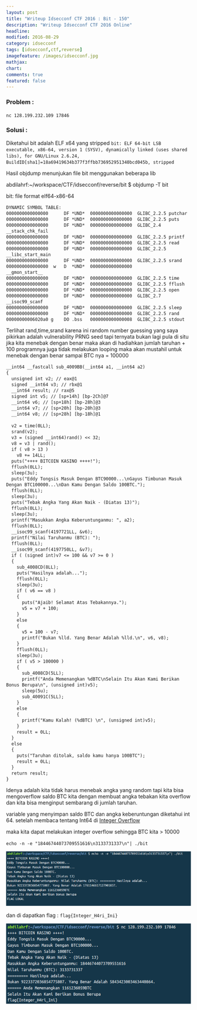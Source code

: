 ```yaml
---
layout: post
title: "Writeup Idsecconf CTF 2016 : Bit - 150"
description: "Writeup Idsecconf CTF 2016 Online"
headline: 
modified: 2016-08-29
category: idsecconf
tags: [idsecconf,ctf,reverse]
imagefeature: /images/idsecconf.jpg
mathjax: 
chart: 
comments: true
featured: false
---
```


### Problem :

`nc 128.199.232.109 17846`

### Solusi :

Diketahui bit adalah ELF x64 yang stripped
`bit: ELF 64-bit LSB  executable, x86-64, version 1 (SYSV), dynamically linked (uses shared libs), for GNU/Linux 2.6.24, BuildID[sha1]=18a69419634b377f3ffbb736952951340bcd045b, stripped`

Hasil objdump menunjukan file bit menggunakan beberapa lib

abdilahrf:~/workspace/CTF/idsecconf/reverse/bit $ objdump -T bit                                                    

bit:     file format elf64-x86-64
```
DYNAMIC SYMBOL TABLE:
0000000000000000      DF *UND*  0000000000000000  GLIBC_2.2.5 putchar
0000000000000000      DF *UND*  0000000000000000  GLIBC_2.2.5 puts
0000000000000000      DF *UND*  0000000000000000  GLIBC_2.4   __stack_chk_fail
0000000000000000      DF *UND*  0000000000000000  GLIBC_2.2.5 printf
0000000000000000      DF *UND*  0000000000000000  GLIBC_2.2.5 read
0000000000000000      DF *UND*  0000000000000000  GLIBC_2.2.5 __libc_start_main
0000000000000000      DF *UND*  0000000000000000  GLIBC_2.2.5 srand
0000000000000000  w   D  *UND*  0000000000000000              __gmon_start__
0000000000000000      DF *UND*  0000000000000000  GLIBC_2.2.5 time
0000000000000000      DF *UND*  0000000000000000  GLIBC_2.2.5 fflush
0000000000000000      DF *UND*  0000000000000000  GLIBC_2.2.5 open
0000000000000000      DF *UND*  0000000000000000  GLIBC_2.7   __isoc99_scanf
0000000000000000      DF *UND*  0000000000000000  GLIBC_2.2.5 sleep
0000000000000000      DF *UND*  0000000000000000  GLIBC_2.2.5 rand
00000000006020a0 g    DO .bss   0000000000000008  GLIBC_2.2.5 stdout
```

Terlihat rand,time,srand karena ini random number guessing yang saya pikirkan adalah
vulnerability PRNG seed tapi ternyata bukan lagi pula di situ jika kita menebak dengan benar
maka akan di hadiahkan jumlah taruhan + 100 programnya juga tidak melakukan looping maka
akan mustahil untuk menebak dengan benar sampai BTC nya = 100000

```
__int64 __fastcall sub_4009BB(__int64 a1, __int64 a2)
{
  unsigned int v2; // eax@1
  signed __int64 v3; // rbx@1
  __int64 result; // rax@5
  signed int v5; // [sp+14h] [bp-2Ch]@7
  __int64 v6; // [sp+18h] [bp-28h]@3
  __int64 v7; // [sp+20h] [bp-20h]@3
  __int64 v8; // [sp+28h] [bp-18h]@1

  v2 = time(0LL);
  srand(v2);
  v3 = (signed __int64)rand() << 32;
  v8 = v3 | rand();
  if ( v8 > 13 )
    v8 += 14LL;
  puts("++++ BITCOIN KASINO ++++!");
  fflush(0LL);
  sleep(3u);
  puts("Eddy Tongsis Masuk Dengan BTC90000...\nGayus Timbunan Masuk Dengan BTC100000...\nDan Kamu Dengan Saldo 100BTC.");
  fflush(0LL);
  sleep(3u);
  puts("Tebak Angka Yang Akan Naik - (Diatas 13)");
  fflush(0LL);
  sleep(3u);
  printf("Masukkan Angka Keberuntunganmu: ", a2);
  fflush(0LL);
  __isoc99_scanf(4197721LL, &v6);
  printf("Nilai Taruhanmu (BTC): ");
  fflush(0LL);
  __isoc99_scanf(4197750LL, &v7);
  if ( (signed int)v7 <= 100 && v7 >= 0 )
  {
    sub_4008CD(8LL);
    puts("Hasilnya adalah...");
    fflush(0LL);
    sleep(3u);
    if ( v6 == v8 )
    {
      puts("Ajaib! Selamat Atas Tebakannya.");
      v5 = v7 + 100;
    }
    else
    {
      v5 = 100 - v7;
      printf("Bukan %lld. Yang Benar Adalah %lld.\n", v6, v8);
    }
    fflush(0LL);
    sleep(3u);
    if ( v5 > 100000 )
    {
      sub_4008CD(5LL);
      printf("Anda Memenangkan %dBTC\nSelain Itu Akan Kami Berikan Bonus Berupa\n", (unsigned int)v5);
      sleep(5u);
      sub_40091C(5LL);
    }
    else
    {
      printf("Kamu Kalah! (%dBTC) \n", (unsigned int)v5);
    }
    result = 0LL;
  }
  else
  {
    puts("Taruhan ditolak, saldo kamu hanya 100BTC");
    result = 0LL;
  }
  return result;
}
```

Idenya adalah kita tidak harus menebak angka yang random tapi kita bisa mengoverflow 
saldo BTC kita dengan membuat angka tebakan kita overflow dan kita bisa menginput sembarang
di jumlah taruhan.

variable yang menyimpan saldo BTC dan angka keberuntungan diketahui int 64.
setelah membaca tentang Int64 di [Integer Overflow](https://rosettacode.org/wiki/Integer_overflow)

maka kita dapat melakukan integer overflow sehingga BTC kita > 10000

`echo -n -e "18446744073709551616\n3133731337\n"| ./bit `

![Bit Flag Lokal](/images/bit_flaglokal.png)

dan di dapatkan flag : `flag{Integer_H4ri_Ini}`

![Bit Flag Remote](/images/bit_flagremote.png)

